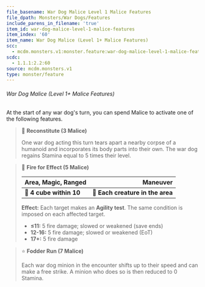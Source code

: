 ```yaml
---
file_basename: War Dog Malice Level 1 Malice Features
file_dpath: Monsters/War Dogs/Features
include_parens_in_filename: 'true'
item_id: war-dog-malice-level-1-malice-features
item_index: '60'
item_name: War Dog Malice (Level 1+ Malice Features)
scc:
  - mcdm.monsters.v1:monster.feature:war-dog-malice-level-1-malice-features
scdc:
  - 1.1.1:2.2:60
source: mcdm.monsters.v1
type: monster/feature
---
```


###### War Dog Malice (Level 1+ Malice Features)

At the start of any war dog's turn, you can spend Malice to activate one of the following features.

<!-- -->
> 👤 **Reconstitute (3 Malice)**
>
> One war dog acting this turn tears apart a nearby corpse of a humanoid and incorporates its body parts into their own. The war dog regains Stamina equal to 5 times their level.

<!-- -->
> 🔳 **Fire for Effect (5 Malice)**
>
> | **Area, Magic, Ranged** |                     **Maneuver** |
> | ----------------------- | -------------------------------: |
> | **📏 4 cube within 10** | **🎯 Each creature in the area** |
>
> **Effect:** Each target makes an **Agility test**. The same condition is imposed on each affected target.
>
> - **≤11:** 5 fire damage; slowed or weakened (save ends)
> - **12-16:** 5 fire damage; slowed or weakened (EoT)
> - **17+:** 5 fire damage

<!-- -->
> ⭐️ **Fodder Run (7 Malice)**
>
> Each war dog minion in the encounter shifts up to their speed and can make a free strike. A minion who does so is then reduced to 0 Stamina.
